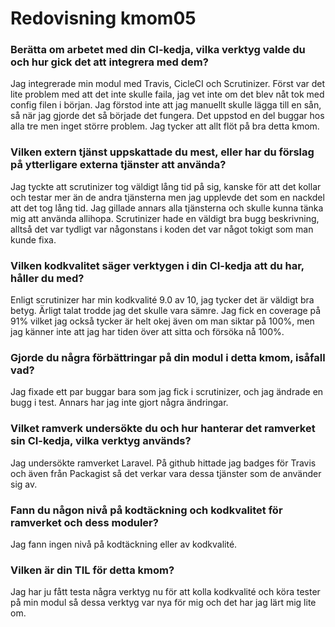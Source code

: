 ---
---
Redovisning kmom05
=========================

### Berätta om arbetet med din CI-kedja, vilka verktyg valde du och hur gick det att integrera med dem?
Jag integrerade min modul med Travis, CicleCI och Scrutinizer. Först var det lite problem med att det inte skulle faila, jag vet inte om det blev nåt tok med config filen i början. Jag förstod inte att jag manuellt skulle lägga till en sån, så när jag gjorde det så började det fungera. Det uppstod en del buggar hos alla tre men inget större problem. Jag tycker att allt flöt på bra detta kmom.

### Vilken extern tjänst uppskattade du mest, eller har du förslag på ytterligare externa tjänster att använda?
Jag tyckte att scrutinizer tog väldigt lång tid på sig, kanske för att det kollar och testar mer än de andra tjänsterna men jag upplevde det som en nackdel att det tog lång tid. Jag gillade annars alla tjänsterna och skulle kunna tänka mig att använda allihopa. Scrutinizer hade en väldigt bra bugg beskrivning, alltså det var tydligt var någonstans i koden det var något tokigt som man kunde fixa.

### Vilken kodkvalitet säger verktygen i din CI-kedja att du har, håller du med?
Enligt scrutinizer har min kodkvalité 9.0 av 10, jag tycker det är väldigt bra betyg. Ärligt talat trodde jag det skulle vara sämre. Jag fick en coverage på 91% vilket jag också tycker är helt okej även om man siktar på 100%, men jag känner inte att jag har tiden över att sitta och försöka nå 100%.

### Gjorde du några förbättringar på din modul i detta kmom, isåfall vad?
Jag fixade ett par buggar bara som jag fick i scrutinizer, och jag ändrade en bugg i test. Annars har jag inte gjort några ändringar.

### Vilket ramverk undersökte du och hur hanterar det ramverket sin CI-kedja, vilka verktyg används?
Jag undersökte ramverket Laravel. På github hittade jag badges för Travis och även från Packagist så det verkar vara dessa tjänster som de använder sig av.

### Fann du någon nivå på kodtäckning och kodkvalitet för ramverket och dess moduler?
Jag fann ingen nivå på kodtäckning eller av kodkvalité.

### Vilken är din TIL för detta kmom?
Jag har ju fått testa några verktyg nu för att kolla kodkvalité och köra tester på min modul så dessa verktyg var nya för mig och det har jag lärt mig lite om.
